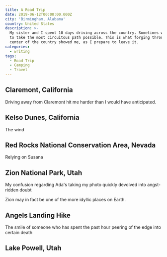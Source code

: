 ```yaml
---
title: A Road Trip
date: 2019-06-12T00:00:00.000Z
city: 'Birmingham, Alabama'
country: United States
description: >-
  My sister and I spent 10 days driving across the country. Sometimes we seemed
  to take the most circuitous path possible. This is what forging through the
  center of the country showed me, as I prepare to leave it.
categories:
  - writing
tags:
  - Road Trip
  - Camping
  - Travel
---
```


## Claremont, California

Driving away from Claremont hit me harder than I would have anticipated.

## Kelso Dunes, California

The wind

## Red Rocks National Conservation Area, Nevada

Relying on Susana

## Zion National Park, Utah

My confusion regarding Ada's taking my photo quickly devolved into angst-ridden doubt

Zion may in fact be one of the more idyllic places on Earth.

## Angels Landing Hike

The smile of someone who has spent the past hour peering of the edge into certain death

## Lake Powell, Utah
